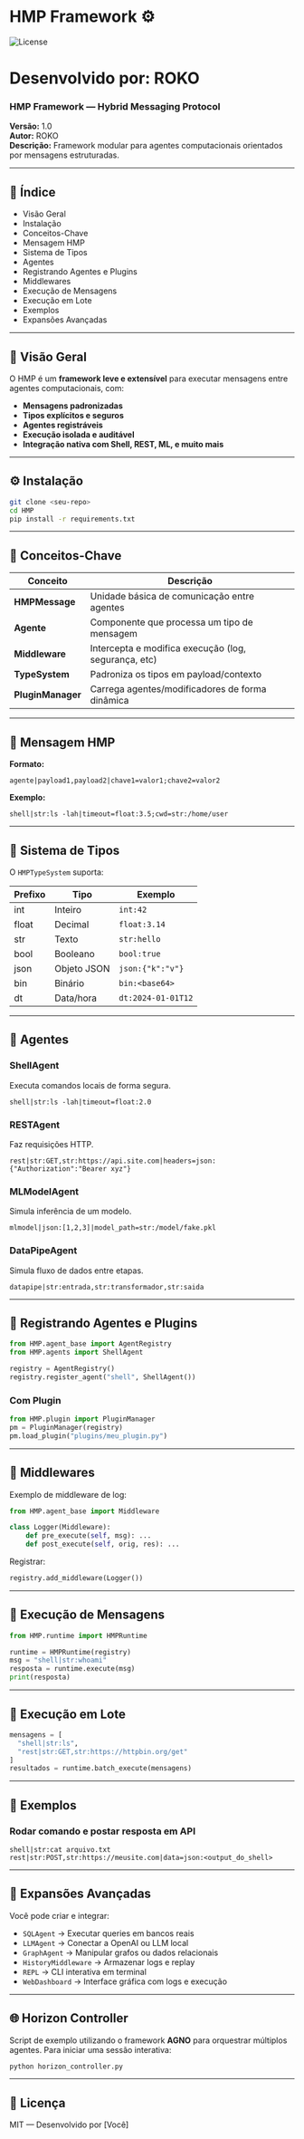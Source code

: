 # HMP Framework ⚙️

![License](https://img.shields.io/badge/license-MIT-blue.svg)

# Desenvolvido por: ROKO

### HMP Framework — Hybrid Messaging Protocol

**Versão:** 1.0  
**Autor:** ROKO  
**Descrição:** Framework modular para agentes computacionais orientados por mensagens estruturadas.

---

## 📘 Índice

- Visão Geral
- Instalação
- Conceitos-Chave
- Mensagem HMP
- Sistema de Tipos
- Agentes
- Registrando Agentes e Plugins
- Middlewares
- Execução de Mensagens
- Execução em Lote
- Exemplos
- Expansões Avançadas

---

## 📌 Visão Geral

O HMP é um **framework leve e extensível** para executar mensagens entre agentes computacionais, com:
- **Mensagens padronizadas**
- **Tipos explícitos e seguros**
- **Agentes registráveis**
- **Execução isolada e auditável**
- **Integração nativa com Shell, REST, ML, e muito mais**

---

## ⚙️ Instalação

```bash
git clone <seu-repo>
cd HMP
pip install -r requirements.txt
```

---

## 🧩 Conceitos-Chave

| Conceito       | Descrição |
|----------------|-----------|
| **HMPMessage** | Unidade básica de comunicação entre agentes |
| **Agente**     | Componente que processa um tipo de mensagem |
| **Middleware** | Intercepta e modifica execução (log, segurança, etc) |
| **TypeSystem** | Padroniza os tipos em payload/contexto |
| **PluginManager** | Carrega agentes/modificadores de forma dinâmica |

---

## 📨 Mensagem HMP

**Formato:**

```text
agente|payload1,payload2|chave1=valor1;chave2=valor2
```

**Exemplo:**
```text
shell|str:ls -lah|timeout=float:3.5;cwd=str:/home/user
```

---

## 🔢 Sistema de Tipos

O `HMPTypeSystem` suporta:

| Prefixo | Tipo        | Exemplo             |
|---------|-------------|---------------------|
| int     | Inteiro     | `int:42`            |
| float   | Decimal     | `float:3.14`        |
| str     | Texto       | `str:hello`         |
| bool    | Booleano    | `bool:true`         |
| json    | Objeto JSON | `json:{"k":"v"}`    |
| bin     | Binário     | `bin:<base64>`      |
| dt      | Data/hora   | `dt:2024-01-01T12`  |

---

## 🤖 Agentes

### ShellAgent
Executa comandos locais de forma segura.

```text
shell|str:ls -lah|timeout=float:2.0
```

### RESTAgent
Faz requisições HTTP.

```text
rest|str:GET,str:https://api.site.com|headers=json:{"Authorization":"Bearer xyz"}
```

### MLModelAgent
Simula inferência de um modelo.

```text
mlmodel|json:[1,2,3]|model_path=str:/model/fake.pkl
```

### DataPipeAgent
Simula fluxo de dados entre etapas.

```text
datapipe|str:entrada,str:transformador,str:saida
```

---

## 🧠 Registrando Agentes e Plugins

```python
from HMP.agent_base import AgentRegistry
from HMP.agents import ShellAgent

registry = AgentRegistry()
registry.register_agent("shell", ShellAgent())
```

### Com Plugin

```python
from HMP.plugin import PluginManager
pm = PluginManager(registry)
pm.load_plugin("plugins/meu_plugin.py")
```

---

## 🧱 Middlewares

Exemplo de middleware de log:

```python
from HMP.agent_base import Middleware

class Logger(Middleware):
    def pre_execute(self, msg): ...
    def post_execute(self, orig, res): ...
```

Registrar:
```python
registry.add_middleware(Logger())
```

---

## 🧪 Execução de Mensagens

```python
from HMP.runtime import HMPRuntime

runtime = HMPRuntime(registry)
msg = "shell|str:whoami"
resposta = runtime.execute(msg)
print(resposta)
```

---

## 📂 Execução em Lote

```python
mensagens = [
  "shell|str:ls",
  "rest|str:GET,str:https://httpbin.org/get"
]
resultados = runtime.batch_execute(mensagens)
```

---

## 🧪 Exemplos

### Rodar comando e postar resposta em API

```text
shell|str:cat arquivo.txt
rest|str:POST,str:https://meusite.com|data=json:<output_do_shell>
```

---

## 🚀 Expansões Avançadas

Você pode criar e integrar:

- `SQLAgent` → Executar queries em bancos reais
- `LLMAgent` → Conectar a OpenAI ou LLM local
- `GraphAgent` → Manipular grafos ou dados relacionais
- `HistoryMiddleware` → Armazenar logs e replay
- `REPL` → CLI interativa em terminal
- `WebDashboard` → Interface gráfica com logs e execução

---

## 🌐 Horizon Controller

Script de exemplo utilizando o framework **AGNO** para orquestrar múltiplos agentes.
Para iniciar uma sessão interativa:

```bash
python horizon_controller.py
```

---

## 🧾 Licença

MIT — Desenvolvido por [Você]

